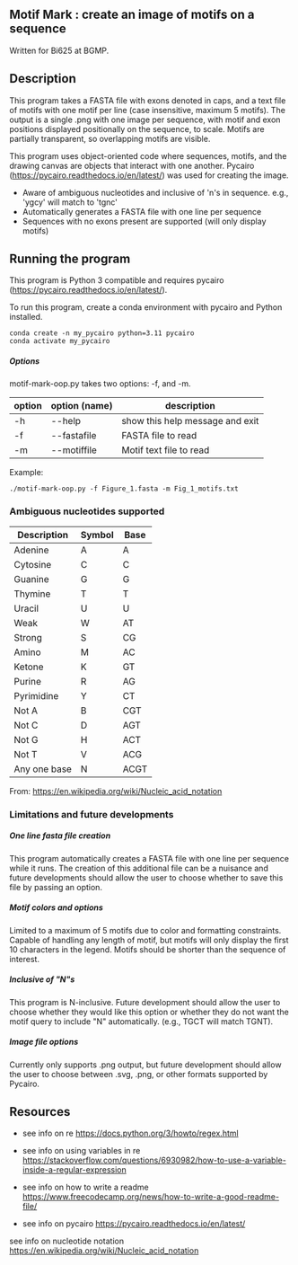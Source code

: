 ## Motif Mark : create an image of motifs on a sequence
 Written for Bi625 at BGMP. 

## Description
 This program takes a FASTA file with exons denoted in caps, and a text file of motifs with one motif per line (case insensitive, maximum 5 motifs). The output is a single .png with one image per sequence, with motif and exon positions displayed positionally on the sequence, to scale. Motifs are partially transparent, so overlapping motifs are visible.
 
 This program uses object-oriented code where sequences, motifs, and the drawing canvas are objects that interact with one another. Pycairo (https://pycairo.readthedocs.io/en/latest/) was used for creating the image.

 - Aware of ambiguous nucleotides and inclusive of 'n's in sequence. e.g., 'ygcy' will match to 'tgnc'
 - Automatically generates a FASTA file with one line per sequence 
 - Sequences with no exons present are supported (will only display motifs)

## Running the program

This program is Python 3 compatible and requires pycairo (https://pycairo.readthedocs.io/en/latest/). 

To run this program, create a conda environment with pycairo and Python installed.

```
conda create -n my_pycairo python=3.11 pycairo
conda activate my_pycairo
```

##### Options 
motif-mark-oop.py takes two options: -f, and -m. 

| option | option (name) | description |
| ------ | ---------------- | ----------- |
| -h | --help | show this help message and exit |
| -f | --fastafile | FASTA file to read |
| -m | --motiffile | Motif text file to read |

Example:

```
./motif-mark-oop.py -f Figure_1.fasta -m Fig_1_motifs.txt
```

### Ambiguous nucleotides supported

| Description | Symbol | Base |
| ----------- | ------ | ---- | 
| Adenine | A |	A |
| Cytosine | C | C | 
| Guanine | G | G |
| Thymine | T | T |
| Uracil | U | U |
| Weak | W | AT |
| Strong | S | CG |
| Amino | M | AC |
| Ketone | K | GT |
| Purine | R | AG |
| Pyrimidine | Y | CT |
| Not A | B | CGT |
| Not C | D | AGT |
| Not G | H | ACT | 
| Not T	| V	| ACG |
| Any one base | N | ACGT |

From: https://en.wikipedia.org/wiki/Nucleic_acid_notation 

### Limitations and future developments

##### One line fasta file creation
This program automatically creates a FASTA file with one line per sequence while it runs. The creation of this additional file can be a nuisance and future developments should allow the user to choose whether to save this file by passing an option. 

##### Motif colors and options
Limited to a maximum of 5 motifs due to color and formatting constraints. Capable of handling any length of motif, but motifs will only display the first 10 characters in the legend. Motifs should be shorter than the sequence of interest.

##### Inclusive of "N"s
This program is N-inclusive. Future development should allow the user to choose whether they would like this option or whether they do not want the motif query to include "N" automatically. (e.g., TGCT will match TGNT).

##### Image file options
Currently only supports .png output, but future development should allow the user to choose between .svg, .png, or other formats supported by Pycairo.

## Resources 

- see info on re https://docs.python.org/3/howto/regex.html

- see info on using variables in re https://stackoverflow.com/questions/6930982/how-to-use-a-variable-inside-a-regular-expression

- see info on how to write a readme https://www.freecodecamp.org/news/how-to-write-a-good-readme-file/

- see info on pycairo https://pycairo.readthedocs.io/en/latest/

see info on nucleotide notation https://en.wikipedia.org/wiki/Nucleic_acid_notation 